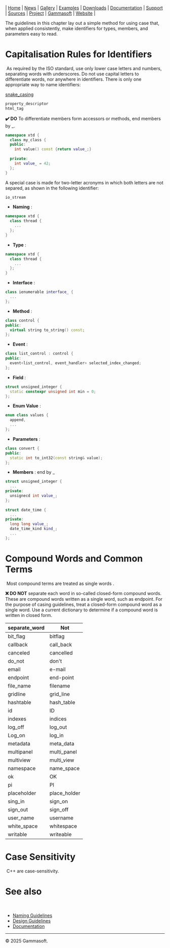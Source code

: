 | [Home](home.md) | [News](news.md) | [Gallery](gallery.md) | [Examples](examples.md) | [Downloads](downloads.md) | [Documentation](documentation.md) | [Support](support.md) | [Sources](https://github.com/gammasoft71/xtd) | [Project](https://sourceforge.net/projects/xtdpro/) | [Gammasoft](gammasoft.md) | [Website](https://gammasoft71.github.io/xtd) |

The guidelines in this chapter lay out a simple method for using case that, when applied consistently, make identifiers for types, members, and parameters easy to read.
 
# Capitalisation Rules for Identifiers
​
​As required by the ISO standard, use only lower case letters and numbers, separating words with underscores. Do not use capital letters to differentiate words, nor anywhere in identifiers. There is only one appropriate way to name identifiers:

[snake_casing](https://en.wikipedia.org/wiki/Snake_case)

```cpp
​​property_descriptor
html_tag
```

**✔️ DO** To differentiate members form accessors or methods, end members by _.


```cpp
namespace xtd {
  class my_class {
  public:
    int value() const {return value_;}
  
  private:
    int value_ = 42;
  };
}
```

A special case is made for two-letter acronyms in which both letters are not separed, as shown in the following identifier:

```cpp
io_stream
```

* **Naming** :

```cpp
namespace xtd {
  class thread {
    ...
  };
}
```

* **Type** :

```cpp
namespace xtd {
  class thread {
    ...
  };
}
```

* **Interface** :

```cpp
class ienumerable interface_ {
  ...
};
```

* **Method** :

```cpp
class control {
public:
  virtual string to_string() const;
};
```

* **Event** :

```cpp
class list_control : control {
public:
  event<list_control, event_handler> selected_index_changed;
};
```

* **Field** :

```cpp
struct unsigned_integer {
  static constexpr unsigned int min = 0;
};
```

* **Enum Value** :

```cpp
enum class values {
  append,
  ...
};
```

* **Parameters** :

```cpp
class convert {
public:
  static int to_int32(const string& value);
};
```

* **Members** : end by _

```cpp
struct unsigned_integer {
  ...
private:
  unsignecd int value_;
};
 
struct date_time {
  ...
private:
  long long value_;
  date_time_kind kind_;
  ...
};
```

# Compound Words and Common Terms
​
Most compound terms are treated as single words .
 
**❌ DO NOT** separate each word in so-called closed-form compound words.
​
These are compound words written as a single word, such as endpoint. For the purpose of casing guidelines, treat a closed-form compound word as a single word. Use a current dictionary to determine if a compound word is written in closed form. ​​

| separate_word | Not          |
| ------------- | ------------ |
| bit_flag      | bitflag      |
| callback      | call_back    |
| canceled      | cancelled    |
| do_not        | don't        |
| email         | e-mail       |
| endpoint      | end-point    |
| file_name     | filename     |
| gridline      | grid_line    |
| hashtable     | hash_table   |
| id            | ID           |
| indexes       | indices      |
| log_off       | log_out      |
| Log_on        | log_in       |
| metadata      | meta_data    |
| multipanel    | multi_panel  |
| multiview     | multi_view   |
| namespace     | name_space   |
| ok            | OK           |
| pi            | PI           |
| placeholder   | place_holder |
| sing_in       | sign_on      |
| sign_out      | sign_off     |
| user_name     | username     |
| white_space   | whitespace   |
| writable      | writeable    |

# Case Sensitivity
​
C++ are case-sensitivity.
 
# See also
​
* [Naming Guidelines](naming_guidelines.md)
* [Design Guidelines](design_guidelines.md)
* [Documentation](documentation.md)

______________________________________________________________________________________________

© 2025 Gammasoft.
